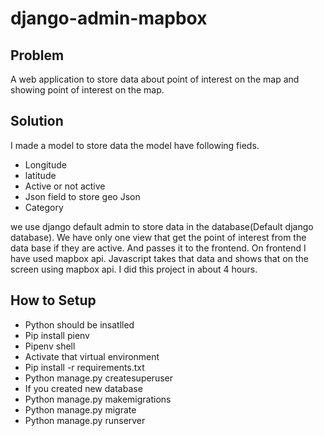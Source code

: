 # django-admin-mapbox

## Problem
A web application to store data about point of interest on the map and showing point of interest on the map.

## Solution
I made a model to store data the model have following fieds.
- Longitude
- latitude
- Active or not active
- Json field to store geo Json
- Category

we use django default admin to store data in the database(Default django database). We have only one view that get the point of interest from the data base if they are active. And passes it to the frontend. On
frontend I have used mapbox api. Javascript takes that data and shows that on the screen using mapbox api. I did this project in about 4 hours.

## How to Setup
- Python should be insatlled
- Pip install pienv
- Pipenv shell
- Activate that virtual environment
- Pip install -r requirements.txt
- Python manage.py createsuperuser
- If you created new database
- Python manage.py makemigrations
- Python manage.py migrate
- Python manage.py runserver
